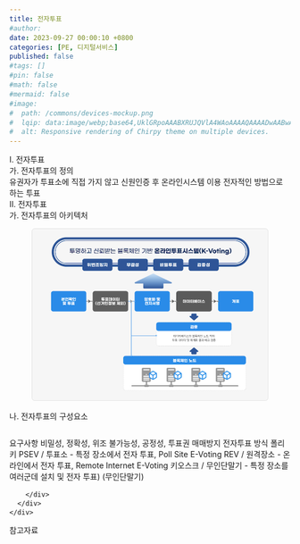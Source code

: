 ```yaml
---
title: 전자투표
#author: 
date: 2023-09-27 00:00:10 +0800
categories: [PE, 디지털서비스]
published: false
#tags: []
#pin: false
#math: false
#mermaid: false
#image:
#  path: /commons/devices-mockup.png
#  lqip: data:image/webp;base64,UklGRpoAAABXRUJQVlA4WAoAAAAQAAAADwAABwAAQUxQSDIAAAARL0AmbZurmr57yyIiqE8oiG0bejIYEQTgqiDA9vqnsUSI6H+oAERp2HZ65qP/VIAWAFZQOCBCAAAA8AEAnQEqEAAIAAVAfCWkAALp8sF8rgRgAP7o9FDvMCkMde9PK7euH5M1m6VWoDXf2FkP3BqV0ZYbO6NA/VFIAAAA
#  alt: Responsive rendering of Chirpy theme on multiple devices.
---
```


<div class="post-wrap">
  <div class="para">
    <div class="para-title">
      I. 전자투표 
    </div>
    <div class="para-cntnt">
      <div class="para">
        <div class="para-title">
          가. 전자투표의 정의
        </div>
        <div class="para-cntnt">
            유권자가 투표소에 직접 가지 않고 신원인증 후 온라인시스템 이용 전자적인 방법으로 하는 투표
        </div>
      </div>
    </div>
  </div>
  
  <div class="para">
    <div class="para-title">
      II. 전자투표
    </div>
    <div class="para-cntnt">
      <div class="para">
        <div class="para-title">
          가. 전자투표의 아키텍처
        </div>
        <div class="para-cntnt">
          <figure class="post-figure">
            <img src="/assets/img/posts/전자투표.png" alt="전자투표">
<!--            <figcaption>Source: Unveiling the Metaverse: Exploring Emerging Trends, Multifaceted Perspectives, and Future Challenges</figcaption>-->
          </figure>
        </div>
      </div>
      <div class="para">
        <div class="para-title">
          나. 전자투표의 구성요소
        </div>
        <div class="para-cntnt">
          <table class="post-table">
          </table>
          요구사항
  비밀성, 정확성, 위조 불가능성, 공정성, 투표권 매매방지 
전자투표 방식 폴리키
  PSEV / 투표소 - 특정 장소에서 전자 투표, Poll Site E-Voting
  REV / 원격장소 - 온라인에서 전자 투표, Remote Internet E-Voting
  키오스크 / 무인단말기 - 특정 장소를 여러군데 설치 및 전자 투표) (무인단말기)

        </div>
      </div>
    </div>
  </div>

  <div class="refr-wrap">
    <div class="refr-title">
        참고자료
    </div>
    <ol class="refr-list">
    <!--    <li>(나현식, 최대선) <a target="_blank" href="https://scienceon.kisti.re.kr/commons/util/originalView.do?cn=JAKO202225948430499&oCn=JAKO202225948430499&dbt=JAKO&journal=NJOU00291864">메타버스 보안 위협 요소 및 대응 방안 검토</a></li>-->
    <!--    <li>(M. Uddin, S. Manickam, H. Ullah, M. Obaidat and A. Dandoush) <a target="_blank" href="https://ieeexplore.ieee.org/abstract/document/10138386">Unveiling the Metaverse: Exploring Emerging Trends, Multifaceted Perspectives, and Future Challenges</a></li>-->
    </ol>
  </div>
</div>
